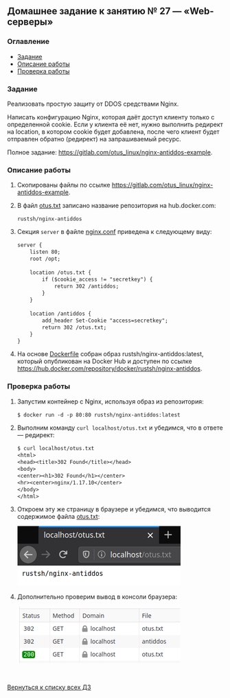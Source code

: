 ## Домашнее задание к занятию № 27 — «Web-серверы»  <!-- omit in toc -->

### Оглавление  <!-- omit in toc -->

- [Задание](#Задание)
- [Описание работы](#Описание-работы)
- [Проверка работы](#Проверка-работы)

### Задание

Реализовать простую защиту от DDOS средствами Nginx.

Написать конфигурацию Nginx, которая даёт доступ клиенту только с определенной cookie. Если у клиента её нет, нужно выполнить редирект на location, в котором cookie будет добавлена, после чего клиент будет отправлен обратно (редирект) на запрашиваемый ресурс.

Полное задание: https://gitlab.com/otus_linux/nginx-antiddos-example.

### Описание работы

1. Скопированы файлы по ссылке https://gitlab.com/otus_linux/nginx-antiddos-example.
2. В файл [otus.txt](otus.txt) записано название репозитория на hub.docker.com:

    ```
    rustsh/nginx-antiddos
    ```

3. Секция `server` в файле [nginx.conf](nginx.conf) приведена к следующему виду:

    ```nginx
    server {
        listen 80;
        root /opt;

        location /otus.txt {
            if ($cookie_access != "secretkey") {
                return 302 /antiddos;
            }
        }

        location /antiddos {
            add_header Set-Cookie "access=secretkey";
            return 302 /otus.txt;
        }
    }
    ```

4. На основе [Dockerfile](Dockerfile) собран образ rustsh/nginx-antiddos:latest, который опубликован на Docker Hub и доступен по ссылке https://hub.docker.com/repository/docker/rustsh/nginx-antiddos.

### Проверка работы

1. Запустим контейнер с Nginx, используя образ из репозитория:

    ```console
    $ docker run -d -p 80:80 rustsh/nginx-antiddos:latest
    ```

2. Выполним команду `curl localhost/otus.txt` и убедимся, что в ответе — редирект:

    ```console
    $ curl localhost/otus.txt
    <html>
    <head><title>302 Found</title></head>
    <body>
    <center><h1>302 Found</h1></center>
    <hr><center>nginx/1.17.10</center>
    </body>
    </html>
    ```

3. Откроем эту же страницу в браузере и убедимся, что выводится содержимое файла [otus.txt](otus.txt):

    ![](images/success.png)

4. Дополнительно проверим вывод в консоли браузера:

    ![](images/console.png)

<br/>

[Вернуться к списку всех ДЗ](../README.md)

